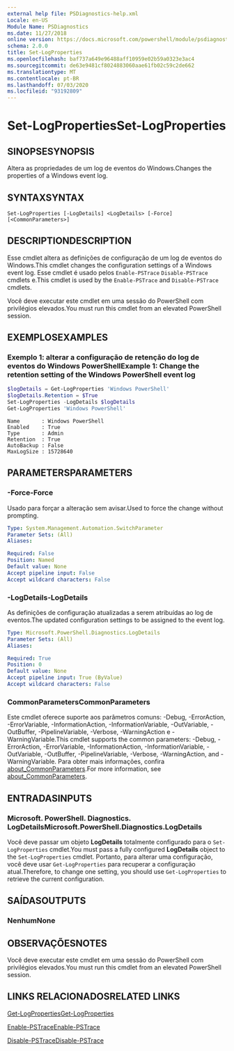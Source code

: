 ```yaml
---
external help file: PSDiagnostics-help.xml
Locale: en-US
Module Name: PSDiagnostics
ms.date: 11/27/2018
online version: https://docs.microsoft.com/powershell/module/psdiagnostics/set-logproperties?view=powershell-7&WT.mc_id=ps-gethelp
schema: 2.0.0
title: Set-LogProperties
ms.openlocfilehash: baf737a649e96488aff10959e02b59a0323e3ac4
ms.sourcegitcommit: de63e9481cf8024883060aae61fb02c59c2de662
ms.translationtype: MT
ms.contentlocale: pt-BR
ms.lasthandoff: 07/03/2020
ms.locfileid: "93192809"
---
```

# <span data-ttu-id="c1ccb-102">Set-LogProperties</span><span class="sxs-lookup"><span data-stu-id="c1ccb-102">Set-LogProperties</span></span>

## <span data-ttu-id="c1ccb-103">SINOPSE</span><span class="sxs-lookup"><span data-stu-id="c1ccb-103">SYNOPSIS</span></span>
<span data-ttu-id="c1ccb-104">Altera as propriedades de um log de eventos do Windows.</span><span class="sxs-lookup"><span data-stu-id="c1ccb-104">Changes the properties of a Windows event log.</span></span>

## <span data-ttu-id="c1ccb-105">SYNTAX</span><span class="sxs-lookup"><span data-stu-id="c1ccb-105">SYNTAX</span></span>

```
Set-LogProperties [-LogDetails] <LogDetails> [-Force] [<CommonParameters>]
```

## <span data-ttu-id="c1ccb-106">DESCRIPTION</span><span class="sxs-lookup"><span data-stu-id="c1ccb-106">DESCRIPTION</span></span>

<span data-ttu-id="c1ccb-107">Esse cmdlet altera as definições de configuração de um log de eventos do Windows.</span><span class="sxs-lookup"><span data-stu-id="c1ccb-107">This cmdlet changes the configuration settings of a Windows event log.</span></span> <span data-ttu-id="c1ccb-108">Esse cmdlet é usado pelos `Enable-PSTrace` `Disable-PSTrace` cmdlets e.</span><span class="sxs-lookup"><span data-stu-id="c1ccb-108">This cmdlet is used by the `Enable-PSTrace` and `Disable-PSTrace` cmdlets.</span></span>

<span data-ttu-id="c1ccb-109">Você deve executar este cmdlet em uma sessão do PowerShell com privilégios elevados.</span><span class="sxs-lookup"><span data-stu-id="c1ccb-109">You must run this cmdlet from an elevated PowerShell session.</span></span>

## <span data-ttu-id="c1ccb-110">EXEMPLOS</span><span class="sxs-lookup"><span data-stu-id="c1ccb-110">EXAMPLES</span></span>

### <span data-ttu-id="c1ccb-111">Exemplo 1: alterar a configuração de retenção do log de eventos do Windows PowerShell</span><span class="sxs-lookup"><span data-stu-id="c1ccb-111">Example 1: Change the retention setting of the Windows PowerShell event log</span></span>

```powershell
$logDetails = Get-LogProperties 'Windows PowerShell'
$logDetails.Retention = $True
Set-LogProperties -LogDetails $logDetails
Get-LogProperties 'Windows PowerShell'
```

```Output
Name       : Windows PowerShell
Enabled    : True
Type       : Admin
Retention  : True
AutoBackup : False
MaxLogSize : 15728640
```

## <span data-ttu-id="c1ccb-112">PARAMETERS</span><span class="sxs-lookup"><span data-stu-id="c1ccb-112">PARAMETERS</span></span>

### <span data-ttu-id="c1ccb-113">-Force</span><span class="sxs-lookup"><span data-stu-id="c1ccb-113">-Force</span></span>

<span data-ttu-id="c1ccb-114">Usado para forçar a alteração sem avisar.</span><span class="sxs-lookup"><span data-stu-id="c1ccb-114">Used to force the change without prompting.</span></span>

```yaml
Type: System.Management.Automation.SwitchParameter
Parameter Sets: (All)
Aliases:

Required: False
Position: Named
Default value: None
Accept pipeline input: False
Accept wildcard characters: False
```

### <span data-ttu-id="c1ccb-115">-LogDetails</span><span class="sxs-lookup"><span data-stu-id="c1ccb-115">-LogDetails</span></span>

<span data-ttu-id="c1ccb-116">As definições de configuração atualizadas a serem atribuídas ao log de eventos.</span><span class="sxs-lookup"><span data-stu-id="c1ccb-116">The updated configuration settings to be assigned to the event log.</span></span>

```yaml
Type: Microsoft.PowerShell.Diagnostics.LogDetails
Parameter Sets: (All)
Aliases:

Required: True
Position: 0
Default value: None
Accept pipeline input: True (ByValue)
Accept wildcard characters: False
```

### <span data-ttu-id="c1ccb-117">CommonParameters</span><span class="sxs-lookup"><span data-stu-id="c1ccb-117">CommonParameters</span></span>

<span data-ttu-id="c1ccb-118">Este cmdlet oferece suporte aos parâmetros comuns: -Debug, -ErrorAction, -ErrorVariable, -InformationAction, -InformationVariable, -OutVariable, -OutBuffer, -PipelineVariable, -Verbose, -WarningAction e -WarningVariable.</span><span class="sxs-lookup"><span data-stu-id="c1ccb-118">This cmdlet supports the common parameters: -Debug, -ErrorAction, -ErrorVariable, -InformationAction, -InformationVariable, -OutVariable, -OutBuffer, -PipelineVariable, -Verbose, -WarningAction, and -WarningVariable.</span></span> <span data-ttu-id="c1ccb-119">Para obter mais informações, confira [about_CommonParameters](https://go.microsoft.com/fwlink/?LinkID=113216).</span><span class="sxs-lookup"><span data-stu-id="c1ccb-119">For more information, see [about_CommonParameters](https://go.microsoft.com/fwlink/?LinkID=113216).</span></span>

## <span data-ttu-id="c1ccb-120">ENTRADAS</span><span class="sxs-lookup"><span data-stu-id="c1ccb-120">INPUTS</span></span>

### <span data-ttu-id="c1ccb-121">Microsoft. PowerShell. Diagnostics. LogDetails</span><span class="sxs-lookup"><span data-stu-id="c1ccb-121">Microsoft.PowerShell.Diagnostics.LogDetails</span></span>

<span data-ttu-id="c1ccb-122">Você deve passar um objeto **LogDetails** totalmente configurado para o `Set-LogProperties` cmdlet.</span><span class="sxs-lookup"><span data-stu-id="c1ccb-122">You must pass a fully configured **LogDetails** object to the `Set-LogProperties` cmdlet.</span></span>
<span data-ttu-id="c1ccb-123">Portanto, para alterar uma configuração, você deve usar `Get-LogProperties` para recuperar a configuração atual.</span><span class="sxs-lookup"><span data-stu-id="c1ccb-123">Therefore, to change one setting, you should use `Get-LogProperties` to retrieve the current configuration.</span></span>

## <span data-ttu-id="c1ccb-124">SAÍDAS</span><span class="sxs-lookup"><span data-stu-id="c1ccb-124">OUTPUTS</span></span>

### <span data-ttu-id="c1ccb-125">Nenhum</span><span class="sxs-lookup"><span data-stu-id="c1ccb-125">None</span></span>

## <span data-ttu-id="c1ccb-126">OBSERVAÇÕES</span><span class="sxs-lookup"><span data-stu-id="c1ccb-126">NOTES</span></span>

<span data-ttu-id="c1ccb-127">Você deve executar este cmdlet em uma sessão do PowerShell com privilégios elevados.</span><span class="sxs-lookup"><span data-stu-id="c1ccb-127">You must run this cmdlet from an elevated PowerShell session.</span></span>

## <span data-ttu-id="c1ccb-128">LINKS RELACIONADOS</span><span class="sxs-lookup"><span data-stu-id="c1ccb-128">RELATED LINKS</span></span>

[<span data-ttu-id="c1ccb-129">Get-LogProperties</span><span class="sxs-lookup"><span data-stu-id="c1ccb-129">Get-LogProperties</span></span>](Get-LogProperties.md)

[<span data-ttu-id="c1ccb-130">Enable-PSTrace</span><span class="sxs-lookup"><span data-stu-id="c1ccb-130">Enable-PSTrace</span></span>](Enable-PSTrace.md)

[<span data-ttu-id="c1ccb-131">Disable-PSTrace</span><span class="sxs-lookup"><span data-stu-id="c1ccb-131">Disable-PSTrace</span></span>](Disable-PSTrace.md)
